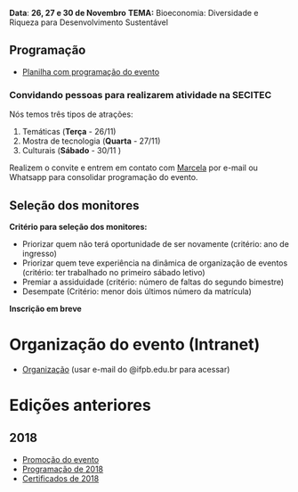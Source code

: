 

**Data**: **26, 27 e 30 de Novembro**
**TEMA:** Bioeconomia: Diversidade e Riqueza para Desenvolvimento Sustentável


## Programação

- [Planilha com programação do evento](https://docs.google.com/spreadsheets/d/1xw9is8trktRCHcqCkCF8v_BJg2EBMCdw8VgluAGv8E8/edit?usp=sharing)

### Convidando pessoas para realizarem atividade na SECITEC

Nós temos três tipos de atrações:

1. Temáticas (**Terça** - 26/11)
2. Mostra de tecnologia (**Quarta** - 27/11)
3. Culturais (**Sábado** - 30/11 )

Realizem o convite e entrem em contato com [Marcela](marcela.freitas@ifpb.edu.br) por e-mail ou Whatsapp para consolidar programação do evento.

## Seleção dos monitores

**Critério para seleção dos monitores:**

- Priorizar quem não terá oportunidade de ser novamente (critério: ano de ingresso)
- Priorizar quem teve experiência na dinâmica de organização de eventos (critério: ter trabalhado no primeiro sábado letivo)
- Premiar a assiduidade (critério: número de faltas do segundo bimestre)
- Desempate (Critério: menor dois últimos número da matrícula)

**Inscrição em breve**


# Organização do evento (Intranet)

- [Organização](https://docs.google.com/document/d/1CTPgXSE9JukwXpZZWP4MGGw5liFC-k2br1UNgN-XuEE/edit?usp=sharing) (usar e-mail do @ifpb.edu.br para acessar)



# Edições anteriores

## 2018
- [Promoção do evento](https://www.ifpb.edu.br/santarita/noticias/2018/10/campus-santa-rita-promovera-a-semana-de-eventos-integrados-em-educacao-ciencia-e-tecnologia)
- [Programação de 2018](https://docs.google.com/document/d/1kkwa1K7gvro6O7K-zrNmpcoRyHcslVMgiP-dY68DsKE/edit?usp=sharing)
- [Certificados de 2018](https://github.com/ifpb-sr/certificados-secitec-2018)
